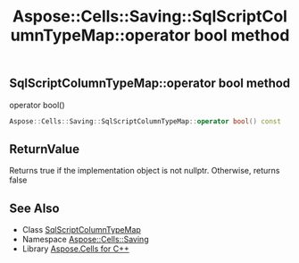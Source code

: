 ﻿---
title: Aspose::Cells::Saving::SqlScriptColumnTypeMap::operator bool method
linktitle: operator bool
second_title: Aspose.Cells for C++ API Reference
description: 'Aspose::Cells::Saving::SqlScriptColumnTypeMap::operator bool method. operator bool() in C++.'
type: docs
weight: 400
url: /cpp/aspose.cells.saving/sqlscriptcolumntypemap/operator_bool/
---
## SqlScriptColumnTypeMap::operator bool method


operator bool()

```cpp
Aspose::Cells::Saving::SqlScriptColumnTypeMap::operator bool() const
```


## ReturnValue

Returns true if the implementation object is not nullptr. Otherwise, returns false

## See Also

* Class [SqlScriptColumnTypeMap](../)
* Namespace [Aspose::Cells::Saving](../../)
* Library [Aspose.Cells for C++](../../../)
